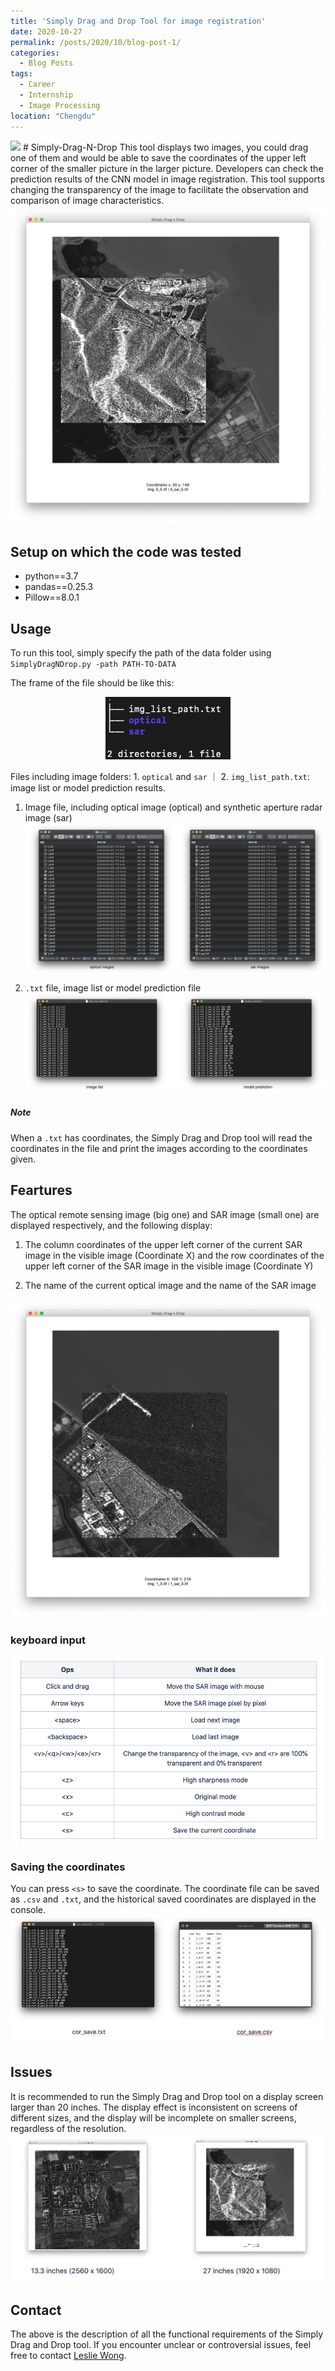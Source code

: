 ```yaml
---
title: 'Simply Drag and Drop Tool for image registration'
date: 2020-10-27
permalink: /posts/2020/10/blog-post-1/
categories:
  - Blog Posts
tags:
  - Career
  - Internship
  - Image Processing 
location: "Chengdu"
---
```


<img src='/images/Simply_Imgs/Pimage2020-11-17_15-52-45.png'>
# Simply-Drag-N-Drop
This tool displays two images, you could drag one of them and would be able to save the coordinates of the upper left corner of the smaller picture in the larger picture. Developers can check the prediction results of the CNN model in image registration. This tool supports changing the transparency of the image to facilitate the observation and comparison of image characteristics.
<div align = 'center'>
<img src = "/images/Simply_Imgs/image2020-11-17_15-52-45.png" width = "600" >
</div>

## Setup on which the code was tested
- python==3.7
- pandas==0.25.3
- Pillow==8.0.1

## Usage
To run this tool, simply specify the path of the data folder using   
`SimplyDragNDrop.py -path PATH-TO-DATA`  

The frame of the file should be like this:  

<div align = 'center'>
<img src = "/images/Simply_Imgs/image2020-11-18_15-5-10.png" height="100" width = "200" >
</div>  
  
Files including image folders: 1. `optical` and `sar` ｜ 2. `img_list_path.txt`: image list or model prediction results.

1. Image file, including optical image (optical) and synthetic aperture radar image (sar)   
![](/images/Simply_Imgs/img_file.png)  

2. `.txt` file, image list or model prediction file  
![](/images/Simply_Imgs/list_file.png)  

##### Note
When a `.txt` has coordinates, the Simply Drag and Drop tool will read the coordinates in the file and print the images according to the coordinates given.


## Feartures

The optical remote sensing image (big one) and SAR image (small one) are displayed respectively, and the following display:

1. The column coordinates of the upper left corner of the current SAR image in the visible image (Coordinate X) and the row coordinates of the upper left corner of the SAR image in the visible image (Coordinate Y)

2. The name of the current optical image and the name of the SAR image

<div align = 'center'>
<img src = "/images/Simply_Imgs/dnd.png" width = "600" >
</div>

### keyboard input

<div align = 'center'>
<img src = "/images/Simply_Imgs/key.png" height = "300" width = "500" >
</div>


### Saving the coordinates
You can press `<s>` to save the coordinate. The coordinate file can be saved as `.csv` and `.txt`, and the historical saved coordinates are displayed in the console.  
![](/images/Simply_Imgs/cor_file.png)  

## Issues
It is recommended to run the Simply Drag and Drop tool on a display screen larger than 20 inches. The display effect is inconsistent on screens of different sizes, and the display will be incomplete on smaller screens, regardless of the resolution.
![](/images/Simply_Imgs/issues_file.png)  
## Contact
The above is the description of all the functional requirements of the Simply Drag and Drop tool. If you encounter unclear or controversial issues, feel free to contact [Leslie Wong](yushuowang@gmail.com).